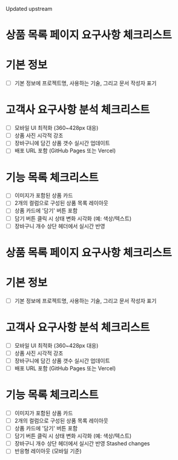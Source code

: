 Updated upstream
# 상품 목록 페이지 요구사항 체크리스트

# 기본 정보
- [ ] 기본 정보에 프로젝트명, 사용하는 기술, 그리고 문서 작성자 표기

# 고객사 요구사항 분석 체크리스트
- [ ] 모바일 UI 최적화 (360~428px 대응)
- [ ] 상품 사진 시각적 강조
- [ ] 장바구니에 담긴 상품 갯수 실시간 업데이트
- [ ] 배포 URL 포함 (GitHub Pages 또는 Vercel)

# 기능 목록 체크리스트
- [ ] 이미지가 포함된 상품 카드
- [ ] 2개의 컬럼으로 구성된 상품 목록 레이아웃
- [ ] 상품 카드에 '담기' 버튼 포함
- [ ] 담기 버튼 클릭 시 상태 변화 시각화 (예: 색상/텍스트)
- [ ] 장바구니 개수 상단 헤더에서 실시간 반영

# 상품 목록 페이지 요구사항 체크리스트

# 기본 정보
- [ ] 기본 정보에 프로젝트명, 사용하는 기술, 그리고 문서 작성자 표기

# 고객사 요구사항 분석 체크리스트
- [ ] 모바일 UI 최적화 (360~428px 대응)
- [ ] 상품 사진 시각적 강조
- [ ] 장바구니에 담긴 상품 갯수 실시간 업데이트
- [ ] 배포 URL 포함 (GitHub Pages 또는 Vercel)

# 기능 목록 체크리스트
- [ ] 이미지가 포함된 상품 카드
- [ ] 2개의 컬럼으로 구성된 상품 목록 레이아웃
- [ ] 상품 카드에 '담기' 버튼 포함
- [ ] 담기 버튼 클릭 시 상태 변화 시각화 (예: 색상/텍스트)
- [ ] 장바구니 개수 상단 헤더에서 실시간 반영
Stashed changes
- [ ] 반응형 레이아웃 (모바일 기준)